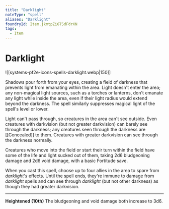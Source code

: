 ```yaml
---
title: "Darklight"
noteType: "spell"
aliases: "Darklight"
foundryId: Item.jkmtpZi6TSdFdrXN
tags:
  - Item
---
```


# Darklight
![[systems-pf2e-icons-spells-darklight.webp|150]]

Shadows pour forth from your eyes, creating a field of darkness that prevents light from emanating within the area. Light doesn't enter the area; any non-magical light sources, such as a torches or lanterns, don't emanate any light while inside the area, even if their light radius would extend beyond the darkness. The spell similarly suppresses magical light of the spell's level or lower.

Light can't pass through, so creatures in the area can't see outside. Even creatures with darkvision (but not greater darkvision) can barely see through the darkness; any creatures seen through the darkness are [[Concealed]] to them. Creatures with greater darkvision can see through the darkness normally.

Creatures who move into the field or start their turn within the field have some of the life and light sucked out of them, taking 2d6 bludgeoning damage and 2d6 void damage, with a basic Fortitude save.

When you cast this spell, choose up to four allies in the area to spare from _darklight's_ effects. Until the spell ends, they're immune to damage from _darklight_ spells and can see through _darklight_ (but not other darkness) as though they had greater darkvision.

* * *

**Heightened (10th)** The bludgeoning and void damage both increase to 3d6.
